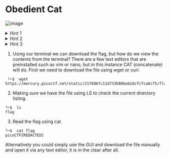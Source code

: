 # Obedient Cat

![image](https://github.com/jowp-code/ctf/assets/121969489/0d9a037d-2a6d-4e77-b88e-3a0605779f12)
<br>
<details>
  <summary>Hint 1</summary>
  
  Any hints about entering a command into the Terminal (such as the next one), will start with a '$'... everything after the dollar sign will be typed (or copy and pasted) into your Terminal.

```shell
└─$ Enter Command Here
```
</details>
<details>
  <summary>Hint 2</summary>
  
To get the file accessible in your shell, enter the following in the Terminal prompt: 
  
  ```shell
  └─$ wget https://mercury.picoctf.net/static/217686fc11d733b80be62dcfcfca6c75/flag
  ``` 
</details>
<details>
  <summary>Hint 3</summary>
  
To get more information on the 'cat' command use the following: 
  
  ```shell
 └─$ man cat
  ``` 
</details>

1) Using our terminal we can download the flag, but how do we view the contents from the terminal? There are a few text editors that are preinstalled such as vim or nano, but in this instance CAT (concatenate) will do. First we need to download the file using wget or curl.

```shell
 └─$  wget https://mercury.picoctf.net/static/217686fc11d733b80be62dcfcfca6c75/flag
```
2) Making sure we have the file using LS to check the current directory listing.
```shell
└─$  ls
flag
```
3) Read the flag using cat.
```shell
└─$  cat flag
picoCTF{REDACTED}
```
Alternatively you could simply use the GUI and download the file manually and open it via any text editor, it is in the clear after all.
